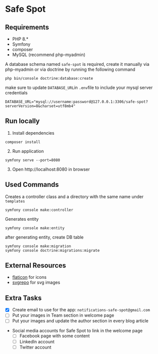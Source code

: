 # Safe Spot
## Requirements
- PHP 8.*
- Symfony
- composer
- MySQL (recommend php-myadmin)  
  
A database schema named `safe-spot` is required, create it manually
via php-myadmin or via doctrine by running the following command
```shell
php bin/console doctrine:database:create
```
make sure to update `DATABASE_URL`in `.env`file to include your mysql server credentials
```
DATABASE_URL="mysql://username:password@127.0.0.1:3306/safe-spot?serverVersion=8&charset=utf8mb4"
```

## Run locally
1. Install dependencies
``` shell
composer install
```
2. Run application
``` shell
symfony serve --port=8080
``` 
3. Open http://localhost:8080 in browser

## Used Commands
Creates a controller class and a directory with the same name under `templates`
```shell
symfony console make:controller
```
Generates entity
```shell
symfony console make:entity
```
after generating entity, create DB table 
```shell
symfony console make:migration
symfony console doctrine:migrations:migrate
```

## External Resources
- [flaticon](https://www.flaticon.com/search?word=bank%20savings%20jar) for icons
- [svgrepo](https://www.svgrepo.com/svg/228095/loan) for svg images

## Extra Tasks
- [x] Create email to use for the app: `notifications-safe-spot@gmail.com`
- [ ] Put your images in Team section in welcome page
- [ ] Put your images and update the author section in every blog article
- Social media accounts for Safe Spot to link in the welcome page
  - [ ] Facebook page with some content
  - [ ] LinkedIn account
  - [ ] Twitter account